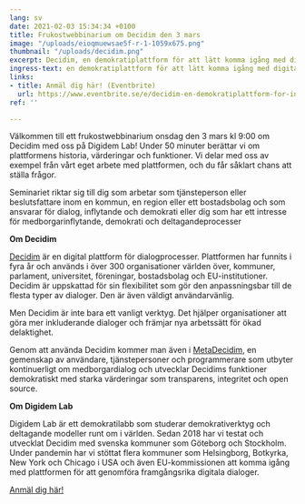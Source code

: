 ```yaml
---
lang: sv
date: 2021-02-03 15:34:34 +0100
title: Frukostwebbinarium om Decidim den 3 mars
image: "/uploads/eioqmuewsae5f-r-1-1059x675.png"
thumbnail: "/uploads/decidim.png"
excerpt: Decidim, en demokratiplattform för att lätt komma igång med digital medborgardialog
ingress-text: en demokratiplattform för att lätt komma igång med digital medborgardialog
links:
- title: Anmäl dig här! (Eventbrite)
  url: https://www.eventbrite.se/e/decidim-en-demokratiplattform-for-inkluderande-digital-medborgardialog-biljetter-141161173871?keep_tld=1
ref: ''

---
```

Välkommen till ett frukostwebbinarium onsdag den 3 mars kl 9:00 om Decidim med oss på Digidem Lab! Under 50 minuter berättar vi om plattformens historia, värderingar och funktioner. Vi delar med oss av exempel från vårt eget arbete med plattformen, och du får såklart chans att ställa frågor.

Seminariet riktar sig till dig som arbetar som tjänsteperson eller beslutsfattare inom en kommun, en region eller ett bostadsbolag och som ansvarar för dialog, inflytande och demokrati eller dig som har ett intresse för medborgarinflytande, demokrati och deltagandeprocesser

**Om Decidim**

[Decidim](http://decidim.org) är en digital plattform för dialogprocesser. Plattformen har funnits i fyra år och används i över 300 organisationer världen över, kommuner, parlament, universitet, föreningar, bostadsbolag och EU-institutioner. Decidim är uppskattad för sin flexibilitet som gör den anpassningsbar till de flesta typer av dialoger. Den är även väldigt användarvänlig.

Men Decidim är inte bara ett vanligt verktyg. Det hjälper organisationer att göra mer inkluderande dialoger och främjar nya arbetssätt för ökad delaktighet.

Genom att använda Decidim kommer man även i [MetaDecidim](http://meta.decidim.org), en gemenskap av användare, tjänstepersoner och programmerare som utbyter kontinuerligt om medborgardialog och utvecklar Decidims funktioner demokratiskt med starka värderingar som transparens, integritet och open source.

**Om Digidem Lab**

Digidem Lab är ett demokratilabb som studerar demokrativerktyg och deltagande modeller runt om i världen. Sedan 2018 har vi testat och utvecklat Decidim med svenska kommuner som Göteborg och Stockholm. Under pandemin har vi stöttat flera kommuner som Helsingborg, Botkyrka, New York och Chicago i USA och även EU-kommissionen att komma igång med plattformen för att genomföra framgångsrika digitala dialoger.

[Anmäl dig här!](https://www.eventbrite.se/e/decidim-en-demokratiplattform-for-inkluderande-digital-medborgardialog-biljetter-141161173871?keep_tld=1 "Anmäl dig här!")